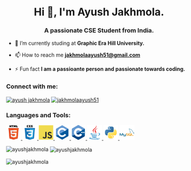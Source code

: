 
<h1 align="center">Hi 👋, I'm Ayush Jakhmola.</h1>
<h3 align="center">A passionate CSE Student from India.</h3>


- 🔭 I’m currently studing at **Graphic Era Hill University.**

- 📫 How to reach me **jakhmolaayush51@gmail.com**

- ⚡ Fun fact **I am a passioante person and passionate towards coding.**

<h3 align="left">Connect with me:</h3>
<p align="left">
<a href="https://www.linkedin.com/in/ayush-jakhmola-/" target="blank"><img align="center" src="https://raw.githubusercontent.com/rahuldkjain/github-profile-readme-generator/master/src/images/icons/Social/linked-in-alt.svg" alt="ayush jakhmola" height="30" width="40" /></a>
<a href="https://www.hackerrank.com/profile/jakhmolaayush51" target="blank"><img align="center"src="https://raw.githubusercontent.com/rahuldkjain/github-profile-readme-generator/master/src/images/icons/Social/hackerrank.svg" alt="jakhmolaayush51" height="30" width="40" /></a>
  <h3 align="left">Languages and Tools:</h3>
<p align="left"> <a href="https://www.w3.org/html/" target="_blank" rel="noreferrer"> <img src="https://raw.githubusercontent.com/devicons/devicon/master/icons/html5/html5-original-wordmark.svg" alt="html5" width="40" height="40"/> </a> <a href="https://www.w3schools.com/css/" target="_blank" rel="noreferrer"> <img src="https://raw.githubusercontent.com/devicons/devicon/master/icons/css3/css3-original-wordmark.svg" alt="css3" width="40" height="40"/> </a> <a href="https://developer.mozilla.org/en-US/docs/Web/JavaScript" target="_blank" rel="noreferrer"> <img src="https://raw.githubusercontent.com/devicons/devicon/master/icons/javascript/javascript-original.svg" alt="javascript" width="40" height="40"/> </a><a href="https://www.cprogramming.com/" target="_blank" rel="noreferrer"> <img src="https://raw.githubusercontent.com/devicons/devicon/master/icons/c/c-original.svg" alt="c" width="40" height="40"/> </a> <a href="https://www.w3schools.com/cpp/" target="_blank" rel="noreferrer"> <img src="https://raw.githubusercontent.com/devicons/devicon/master/icons/cplusplus/cplusplus-original.svg" alt="cplusplus" width="40" height="40"/> </a> <a href="https://www.java.com" target="_blank" rel="noreferrer"> <img src="https://raw.githubusercontent.com/devicons/devicon/master/icons/java/java-original.svg" alt="java" width="40" height="40"/> </a>  <a href="https://www.python.org" target="_blank" rel="noreferrer"> <img src="https://raw.githubusercontent.com/devicons/devicon/master/icons/python/python-original.svg" alt="python" width="40" height="40"/> </a><a href="https://www.mysql.com/" target="_blank" rel="noreferrer"> <img src="https://raw.githubusercontent.com/devicons/devicon/master/icons/mysql/mysql-original-wordmark.svg" alt="mysql" width="40" height="40"/> </a>  </p>

<p><img align="left" src="https://github-readme-stats.vercel.app/api/top-langs?username=aringhanshala&show_icons=true&locale=en&layout=compact" alt="ayushjakhmola" /></p>

<p>&nbsp;<img align="center" src="https://github-readme-stats.vercel.app/api?username=aringhanshala&show_icons=true&locale=en" alt="ayushjakhmola" /></p>

<p><img align="center" src="https://github-readme-streak-stats.herokuapp.com/?user=aringhanshala&" alt="ayushjakhmola" /></p>
</p>
